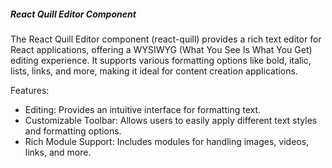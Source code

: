 <h5>React Quill Editor Component</h5>
The React Quill Editor component (react-quill) provides a rich text editor for React applications, offering a WYSIWYG (What You See Is What You Get) editing experience. It supports various formatting options like bold, italic, lists, links, and more, making it ideal for content creation applications.

Features:
<ul>
  <li>Editing: Provides an intuitive interface for formatting text.</li>
  <li>Customizable Toolbar: Allows users to easily apply different text styles and formatting options.</li>
  <li>Rich Module Support: Includes modules for handling images, videos, links, and more.</li>
</ul>
